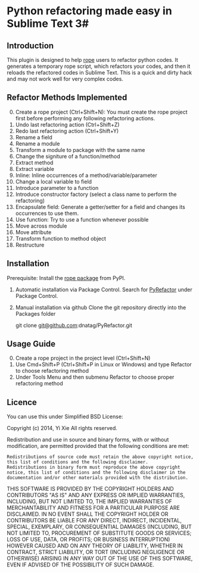 # Python refactoring made easy in Sublime Text 3#
## Introduction ##
This plugin is designed to help [rope](https://github.com/python-rope/rope.git) users to refactor python codes. It generates a temporary rope script, which refactors your codes, and then it reloads the refactored codes in Sublime Text. This is a quick and dirty hack and may not work well for very complex codes.

## Refactor Methods Implemented ##
0. Create a rope project (Ctrl+Shift+N): You must create the rope project first before performing any following refactoring actions. 
1. Undo last refactoring action (Ctrl+Shift+Z)
2. Redo last refactoring action (Ctrl+Shift+Y)
3. Rename a field
4. Rename a module
5. Transform a module to package with the same name
6. Change the signiture of a function/method
7. Extract method
8. Extract variable
9. Inline: Inline occurrences of a method/variable/parameter
10. Change a local variable to field
11. Introduce parameter to a function
12. Introduce constructor factory (select a class name to perform the refactoring)
13. Encapsulate field: Generate a getter/setter for a field and changes its occurrences to use them.
14. Use function: Try to use a function whenever possible
15. Move across module
16. Move attribute
17. Transform function to method object
18. Restructure

## Installation ##
Prerequisite: Install the [rope package](https://github.com/python-rope/rope.git) from PyPI.

1. Automatic installation via Package Control. Search for [PyRefactor](https://sublime.wbond.net/packages/PyRefactor) under Package Control.
2. Manual installation via github
Clone the git repository directly into the Packages folder

    git clone git@github.com:dnatag/PyRefactor.git

## Usage Guide ##
0. Create a rope project in the project level (Ctrl+Shift+N)
1. Use Cmd+Shift+P (Ctrl+Shift+P in Linux or Windows) and type Refactor to choose refactoring method
2. Under Tools Menu and then submenu Refactor to choose proper refactoring method

## Licence ##

You can use this under Simplified BSD License:

Copyright (c) 2014, Yi Xie All rights reserved.

Redistribution and use in source and binary forms, with or without modification, are permitted provided that the following conditions are met:

    Redistributions of source code must retain the above copyright notice, this list of conditions and the following disclaimer.
    Redistributions in binary form must reproduce the above copyright notice, this list of conditions and the following disclaimer in the documentation and/or other materials provided with the distribution.

THIS SOFTWARE IS PROVIDED BY THE COPYRIGHT HOLDERS AND CONTRIBUTORS "AS IS" AND ANY EXPRESS OR IMPLIED WARRANTIES, INCLUDING, BUT NOT LIMITED TO, THE IMPLIED WARRANTIES OF MERCHANTABILITY AND FITNESS FOR A PARTICULAR PURPOSE ARE DISCLAIMED. IN NO EVENT SHALL THE COPYRIGHT HOLDER OR CONTRIBUTORS BE LIABLE FOR ANY DIRECT, INDIRECT, INCIDENTAL, SPECIAL, EXEMPLARY, OR CONSEQUENTIAL DAMAGES (INCLUDING, BUT NOT LIMITED TO, PROCUREMENT OF SUBSTITUTE GOODS OR SERVICES; LOSS OF USE, DATA, OR PROFITS; OR BUSINESS INTERRUPTION) HOWEVER CAUSED AND ON ANY THEORY OF LIABILITY, WHETHER IN CONTRACT, STRICT LIABILITY, OR TORT (INCLUDING NEGLIGENCE OR OTHERWISE) ARISING IN ANY WAY OUT OF THE USE OF THIS SOFTWARE, EVEN IF ADVISED OF THE POSSIBILITY OF SUCH DAMAGE.


